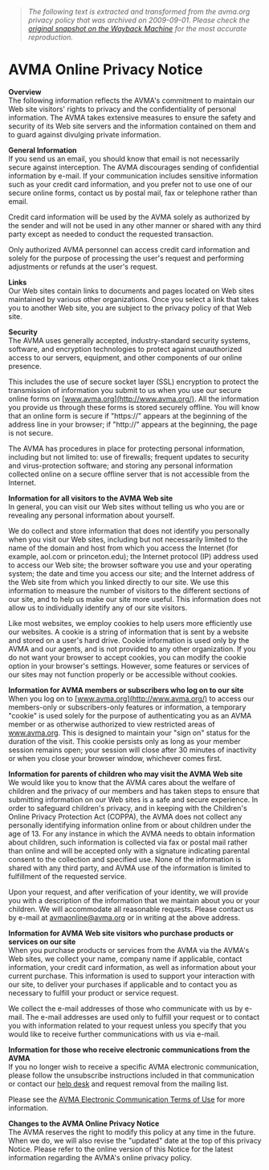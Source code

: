 > *The following text is extracted and transformed from the avma.org privacy policy that was archived on 2009-09-01. Please check the [original snapshot on the Wayback Machine](https://web.archive.org/web/20090901001421id_/http%3A//www.avma.org/termsofuse/privacy/default.asp) for the most accurate reproduction.*

# AVMA Online Privacy Notice

**Overview**  
The following information reflects the AVMA's commitment to maintain our Web site visitors' rights to privacy and the confidentiality of personal information. The AVMA takes extensive measures to ensure the safety and security of its Web site servers and the information contained on them and to guard against divulging private information.

**General Information**  
If you send us an email, you should know that email is not necessarily secure against interception. The AVMA discourages sending of confidential information by e-mail. If your communication includes sensitive information such as your credit card information, and you prefer not to use one of our secure online forms, contact us by postal mail, fax or telephone rather than email.

Credit card information will be used by the AVMA solely as authorized by the sender and will not be used in any other manner or shared with any third party except as needed to conduct the requested transaction.

Only authorized AVMA personnel can access credit card information and solely for the purpose of processing the user's request and performing adjustments or refunds at the user's request.

**Links**  
Our Web sites contain links to documents and pages located on Web sites maintained by various other organizations. Once you select a link that takes you to another Web site, you are subject to the privacy policy of that Web site.

**Security**  
The AVMA uses generally accepted, industry-standard security systems, software, and encryption technologies to protect against unauthorized access to our servers, equipment, and other components of our online presence.

This includes the use of secure socket layer (SSL) encryption to protect the transmission of information you submit to us when you use our secure online forms on [www.avma.org](http://www.avma.org/). All the information you provide us through these forms is stored securely offline. You will know that an online form is secure if "https://" appears at the beginning of the address line in your browser; if "http://" appears at the beginning, the page is not secure.

The AVMA has procedures in place for protecting personal information, including but not limited to: use of firewalls; frequent updates to security and virus-protection software; and storing any personal information collected online on a secure offline server that is not accessible from the Internet.

**Information for all visitors to the AVMA Web site**  
In general, you can visit our Web sites without telling us who you are or revealing any personal information about yourself.

We do collect and store information that does not identify you personally when you visit our Web sites, including but not necessarily limited to the name of the domain and host from which you access the Internet (for example, aol.com or princeton.edu); the Internet protocol (IP) address used to access our Web site; the browser software you use and your operating system; the date and time you access our site; and the Internet address of the Web site from which you linked directly to our site. We use this information to measure the number of visitors to the different sections of our site, and to help us make our site more useful. This information does not allow us to individually identify any of our site visitors.

Like most websites, we employ cookies to help users more efficiently use our websites. A cookie is a string of information that is sent by a website and stored on a user's hard drive. Cookie information is used only by the AVMA and our agents, and is not provided to any other organization. If you do not want your browser to accept cookies, you can modify the cookie option in your browser's settings. However, some features or services of our sites may not function properly or be accessible without cookies.

**Information for AVMA members or subscribers who log on to our site**  
When you log on to [www.avma.org](http://www.avma.org/) to access our members-only or subscribers-only features or information, a temporary "cookie" is used solely for the purpose of authenticating you as an AVMA member or as otherwise authorized to view restricted areas of www.avma.org. This is designed to maintain your "sign on" status for the duration of the visit. This cookie persists only as long as your member session remains open; your session will close after 30 minutes of inactivity or when you close your browser window, whichever comes first.

**Information for parents of children who may visit the AVMA Web site**  
We would like you to know that the AVMA cares about the welfare of children and the privacy of our members and has taken steps to ensure that submitting information on our Web sites is a safe and secure experience. In order to safeguard children's privacy, and in keeping with the Children's Online Privacy Protection Act (COPPA), the AVMA does not collect any personally identifying information online from or about children under the age of 13. For any instance in which the AVMA needs to obtain information about children, such information is collected via fax or postal mail rather than online and will be accepted only with a signature indicating parental consent to the collection and specified use. None of the information is shared with any third party, and AVMA use of the information is limited to fulfillment of the requested service.

Upon your request, and after verification of your identity, we will provide you with a description of the information that we maintain about you or your children. We will accommodate all reasonable requests. Please contact us by e-mail at [avmaonline@avma.org](mailto:avmaonline@avma.org) or in writing at the above address.

**Information for AVMA Web site visitors who purchase products or services on our site**  
When you purchase products or services from the AVMA via the AVMA's Web sites, we collect your name, company name if applicable, contact information, your credit card information, as well as information about your current purchase. This information is used to support your interaction with our site, to deliver your purchases if applicable and to contact you as necessary to fulfill your product or service request.

We collect the e-mail addresses of those who communicate with us by e-mail. The e-mail addresses are used only to fulfill your request or to contact you with information related to your request unless you specify that you would like to receive further communications with us via e-mail.

**Information for those who receive electronic communications from the AVMA**  
If you no longer wish to receive a specific AVMA electronic communication, please follow the unsubscribe instructions included in that communication or contact our [help desk](mailto:avmaonline@avma.org) and request removal from the mailing list.

Please see the [AVMA Electronic Communication Terms of Use](http://www.avma.org/termsofuse/electronic_communication/default.asp) for more information.

**Changes to the AVMA Online Privacy Notice**  
The AVMA reserves the right to modify this policy at any time in the future. When we do, we will also revise the "updated" date at the top of this privacy Notice. Please refer to the online version of this Notice for the latest information regarding the AVMA's online privacy policy.
